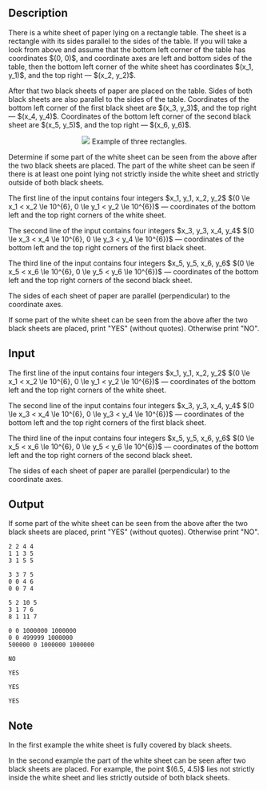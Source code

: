 ## Description

<div><p>There is a white sheet of paper lying on a rectangle table. The sheet is a rectangle with its sides parallel to the sides of the table. If you will take a look from above and assume that the bottom left corner of the table has coordinates $(0, 0)$, and coordinate axes are left and bottom sides of the table, then the bottom left corner of the white sheet has coordinates $(x_1, y_1)$, and the top right — $(x_2, y_2)$.</p><p>After that two black sheets of paper are placed on the table. Sides of both black sheets are also parallel to the sides of the table. Coordinates of the bottom left corner of the first black sheet are $(x_3, y_3)$, and the top right — $(x_4, y_4)$. Coordinates of the bottom left corner of the second black sheet are $(x_5, y_5)$, and the top right — $(x_6, y_6)$. </p><center> <img class="tex-graphics" src="file://AY8jEjdl.png" style="max-width: 100.0%;max-height: 100.0%;">   <span class="tex-font-size-small">Example of three rectangles.</span> </center><p>Determine if some part of the white sheet can be seen from the above after the two black sheets are placed. The part of the white sheet can be seen if there is at least one point lying <span class="tex-font-style-bf">not strictly inside</span> the white sheet and <span class="tex-font-style-bf">strictly outside</span> of both black sheets.</p></div><div class="input-specification"><p>The first line of the input contains four integers $x_1, y_1, x_2, y_2$ $(0 \le x_1 &lt; x_2 \le 10^{6}, 0 \le y_1 &lt; y_2 \le 10^{6})$ — coordinates of the bottom left and the top right corners of the white sheet.</p><p>The second line of the input contains four integers $x_3, y_3, x_4, y_4$ $(0 \le x_3 &lt; x_4 \le 10^{6}, 0 \le y_3 &lt; y_4 \le 10^{6})$ — coordinates of the bottom left and the top right corners of the first black sheet.</p><p>The third line of the input contains four integers $x_5, y_5, x_6, y_6$ $(0 \le x_5 &lt; x_6 \le 10^{6}, 0 \le y_5 &lt; y_6 \le 10^{6})$ — coordinates of the bottom left and the top right corners of the second black sheet.</p><p><span class="tex-font-style-bf">The sides of each sheet of paper are parallel (perpendicular) to the coordinate axes.</span></p></div><div class="output-specification"><p>If some part of the white sheet can be seen from the above after the two black sheets are placed, print "<span class="tex-font-style-tt">YES</span>" (without quotes). Otherwise print "<span class="tex-font-style-tt">NO</span>".</p></div>

## Input

<p>The first line of the input contains four integers $x_1, y_1, x_2, y_2$ $(0 \le x_1 &lt; x_2 \le 10^{6}, 0 \le y_1 &lt; y_2 \le 10^{6})$ — coordinates of the bottom left and the top right corners of the white sheet.</p><p>The second line of the input contains four integers $x_3, y_3, x_4, y_4$ $(0 \le x_3 &lt; x_4 \le 10^{6}, 0 \le y_3 &lt; y_4 \le 10^{6})$ — coordinates of the bottom left and the top right corners of the first black sheet.</p><p>The third line of the input contains four integers $x_5, y_5, x_6, y_6$ $(0 \le x_5 &lt; x_6 \le 10^{6}, 0 \le y_5 &lt; y_6 \le 10^{6})$ — coordinates of the bottom left and the top right corners of the second black sheet.</p><p><span class="tex-font-style-bf">The sides of each sheet of paper are parallel (perpendicular) to the coordinate axes.</span></p>

## Output

<p>If some part of the white sheet can be seen from the above after the two black sheets are placed, print "<span class="tex-font-style-tt">YES</span>" (without quotes). Otherwise print "<span class="tex-font-style-tt">NO</span>".</p>





```input1
2 2 4 4
1 1 3 5
3 1 5 5
```




```input2
3 3 7 5
0 0 4 6
0 0 7 4
```




```input3
5 2 10 5
3 1 7 6
8 1 11 7
```




```input4
0 0 1000000 1000000
0 0 499999 1000000
500000 0 1000000 1000000
```




```output1
NO
```




```output2
YES
```




```output3
YES
```




```output4
YES
```



## Note

<p>In the first example the white sheet is fully covered by black sheets.</p><p>In the second example the part of the white sheet can be seen after two black sheets are placed. For example, the point $(6.5, 4.5)$ lies not strictly inside the white sheet and lies strictly outside of both black sheets.</p>
